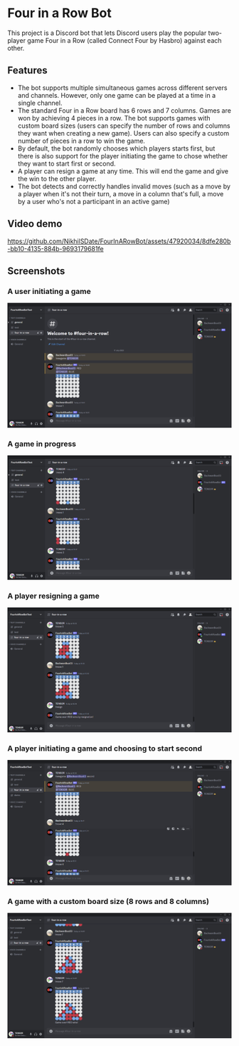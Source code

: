 # Four in a Row Bot

This project is a Discord bot that lets Discord users play the popular two-player game 
Four in a Row (called Connect Four by Hasbro) against each other. 

## Features


* The bot supports multiple simultaneous games across different servers and channels. However, 
only one game can be played at a time in a single channel.
* The standard Four in a Row board has 6 rows and 7 columns. Games are won by achieving 4 pieces in a row. The bot 
  supports games with custom board sizes (users can specify the number of rows and columns they want when creating  a new game).
  Users can also specify a custom number of pieces in a row to win the game.
* By default, the bot randomly chooses which players starts first, but there is also support for the player 
  initiating the game to chose whether they want to start first or second.
* A player can resign a game at any time. This will end the game and give the win to the other player.
* The bot detects and correctly handles invalid moves (such as a move by a player when it's not their turn, a move 
  in a column that's full, a move by a user who's not a participant in an active game)

## Video demo

https://github.com/NikhilSDate/FourInARowBot/assets/47920034/8dfe280b-bb10-4135-884b-9693179681fe

## Screenshots

### A user initiating a game
![game start](media/game_start.png)

### A game in progress

![game in progress](media/game_in_progress.png)

### A player resigning a game

![resign](media/resign.png)

### A player initiating a game and choosing to start second
![starting second](media/starting_second.png)

### A game with a custom board size (8 rows and 8 columns)

![8x8 board](media/custom_board.png)




